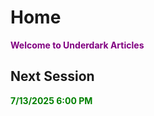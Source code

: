 # Home

**<p style="color:purple">Welcome to Underdark Articles</p>**

## **Next Session**

**<p style="color:green">7/13/2025 6:00 PM</p>**






